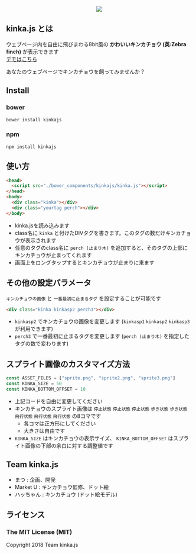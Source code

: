 <p align="center">
<img src="https://kinkajs.github.io/kinka.js/kinkajs.png">
</p>

## kinka.js とは
ウェブページ内を自由に飛びまわる8bit風の **かわいいキンカチョウ (英:Zebra finch)** が表示できます  
[デモはこちら](https://kinkajs.github.io/kinka.js/)

あなたのウェブページでキンカチョウを飼ってみませんか？  

## Install
### bower
```
bower install kinkajs
```

### npm
```
npm install kinkajs
```

## 使い方
```html
<head>
  <script src="./bower_components/kinkajs/kinka.js"></script>
</head>
<body>
  <div class="kinka"></div>
  <div class="yourtag perch"></div>
</body>
```
* kinka.jsを読み込みます
* class名に `kinka` と付けたDIVタグを書きます。このタグの数だけキンカチョウが表示されます
* 任意のタグのclass名に `perch (止まり木)` を追加すると、そのタグの上部にキンカチョウが止まってくれます
* 画面上をロングタップするとキンカチョウが止まりに来ます

## その他の設定パラメータ
`キンカチョウの画像` と `一番最初に止まるタグ` を設定することが可能です
```html
<div class="kinka kinkasp2 perch3"></div>
```
* `kinkasp2` でキンカチョウの画像を変更します (`kinkasp1` `kinkasp2` `kinkasp3` が利用できます)
* `perch3` で一番最初に止まるタグを変更します (`perch (止まり木)` を指定したタグの数で変わります)

## スプライト画像のカスタマイズ方法
```javascript
const ASSET_FILES = ["sprite.png", "sprite2.png", "sprite3.png"]
const KINKA_SIZE = 50
const KINKA_BOTTOM_OFFSET = 10
```
* 上記コードを自由に変更してください
* キンカチョウのスプライト画像は `停止状態` `停止状態` `停止状態` `歩き状態` `歩き状態` `飛行状態` `飛行状態` `飛行状態` の8コマです
    * 各コマは正方形にしてください
    * 大きさは自由です
* `KINKA_SIZE` はキンカチョウの表示サイズ、 `KINKA_BOTTOM_OFFSET` はスプライト画像の下部の余白に対する調整値です

## Team kinka.js
* まつ : 企画、開発
* Market U : キンカチョウ監修、ドット絵
* ハッちゃん : キンカチョウ (ドット絵モデル)

## ライセンス
### The MIT License (MIT)  

Copyright 2018 Team kinka.js